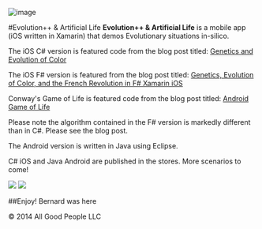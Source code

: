 ![image](https://raw.github.com/bbhsu2/evolution/master/assets/homeScrn.png)

#Evolution++ & Artificial Life
**Evolution++ & Artificial Life** is a mobile app (iOS written in Xamarin) that demos Evolutionary situations in-silico.

The iOS C# version is featured code from the blog post titled: [Genetics and Evolution of Color](http://www.letsthinkabout.us/post/genetics-and-evolution-of-color-in-c-xamarin-ios)

The iOS F# version is featured from the blog post titled: [Genetics, Evolution of Color, and the French Revolution in F# Xamarin iOS](http://www.letsthinkabout.us/post/genetics-evolution-of-color-and-the-french-revolution-in-f-xamarin-ios)

Conway's Game of Life is featured code from the blog post titled: [Android Game of Life](http://www.letsthinkabout.us/post/android-game-of-life)

Please note the algorithm contained in the F# version is markedly different than in C#.  Please see the blog post.

The Android version is written in Java using Eclipse.  

C# iOS and Java Android are published in the stores.  More scenarios to come!

[<img src="https://raw.github.com/bbhsu2/evolution/master/assets/appStoreBadge.png">](http://bit.ly/EvolutioniPhone)
[<img src="https://raw.github.com/bbhsu2/evolution/master/assets/googlePlayBadge.png">](http://bit.ly/EvolutionAndroid)


##Enjoy!
Bernard was here

&copy; 2014 All Good People LLC